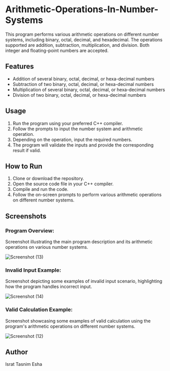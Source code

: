 # Arithmetic-Operations-In-Number-Systems

This program performs various arithmetic operations on different number systems, including binary, octal, decimal, and hexadecimal. The operations supported are addition, subtraction, multiplication, and division. Both integer and floating-point numbers are accepted.

## Features

- Addition of several binary, octal, decimal, or hexa-decimal numbers
- Subtraction of two binary, octal, decimal, or hexa-decimal numbers
- Multiplication of several binary, octal, decimal, or hexa-decimal numbers
- Division of two binary, octal, decimal, or hexa-decimal numbers

## Usage

1. Run the program using your preferred C++ compiler.
2. Follow the prompts to input the number system and arithmetic operation.
3. Depending on the operation, input the required numbers.
4. The program will validate the inputs and provide the corresponding result if valid.

## How to Run

1. Clone or download the repository.
2. Open the source code file in your C++ compiler.
3. Compile and run the code.
4. Follow the on-screen prompts to perform various arithmetic operations on different number systems.

## Screenshots

### Program Overview:
Screenshot illustrating the main program description and its arithmetic operations on various number systems.

![Screenshot (13)](https://github.com/IsratTasnimEsha/Arithmetic-Operations-In-Number-Systems/assets/88322977/30ca5cc4-da01-496e-a671-70c87bc36d80)

### Invalid Input Example:
Screenshot depicting some examples of invalid input scenario, highlighting how the program handles incorrect input.

![Screenshot (14)](https://github.com/IsratTasnimEsha/Arithmetic-Operations-In-Number-Systems/assets/88322977/26b23e70-2bf8-4799-9e2b-5e4e86229f13)

### Valid Calculation Example:
Screenshot showcasing some examples of valid calculation using the program's arithmetic operations on different number systems.

![Screenshot (12)](https://github.com/IsratTasnimEsha/Arithmetic-Operations-In-Number-Systems/assets/88322977/40223c7f-35c9-4354-a6e0-a2cf10cefe3e)

## Author

Israt Tasnim Esha

